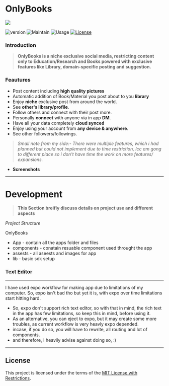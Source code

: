 #  OnlyBooks

 <a href="https://github.com/badges/Tech-with-anmol/OnlyBooks" alt="Activity">
        <img src="https://img.shields.io/github/commit-activity/m/Tech-with-anmol/OnlyBooks" /></a>  
        
![version](https://img.shields.io/badge/version-0.0.5-blue)
![Maintain](https://img.shields.io/badge/Maintained-No-red)
![Usage](https://img.shields.io/badge/Using_This-Read_Below-red)
<a href="https://github.com/Tech-with-anmol/OnlyBooks/blob/main/License.md">
![License](https://img.shields.io/badge/License-Click_here-red)</a>

### **Introduction** 

   >**OnlyBooks is a niche exclusive social media, restricting content only to Education/Research and Books powered with exclusive features like Library, domain-specific posting and suggestion.**

### **Feautures**
   
   - Post content including **high quality pictures** 
   - Automatic addition of Book/Material you post about to you **library**
   - Enjoy **niche** exclusive post from around the world.
   - See **other's library/profile**.
   - Follow others and connect with their post more.
   - Personally **connect** with anyone via in app **DM**.
   - Have all your data completely **cloud synced**
   - Enjoy using your account from **any device & anywhere**.
   - See other followers/followings.

 
  >*Small note from my side:- There were multiple features, which i had planned but could not implement due to time restriction, Icc am gong to different place so i don't have time the work on more features/ expansions.*
- **Screenshots**

---


# Development

>**This Section breifly discuss details on project use and different aspects**

*Project Structure*

OnlyBooks

- App - contain all the apps folder and files
- components - conatain resuable component used throught the app
- assests - all aseests and images for app
- lib - basic sdk setup

### Text Editor 
 ---
 I have used expo workflow for making app due to limitations of my computer. So, expo isn't bad tho but yet it is, with expo over time limitations start hitting hard.

 - So, expo don't support rich text editor, so with that in mind, the rich text in the app has few limitations, so keep this in mind, before using it. 
 - As an alternative, you can eject to expo, but it may create some more troubles, as current workflow is very heavly expo depended.
 - incase, if you do so, you will have to rewrite, all routing and lot of components. 
 - and therefore, I heavily advise against doing so, :)


---


## License

This project is licensed under the terms of the [MIT License with Restrictions](LICENSE).